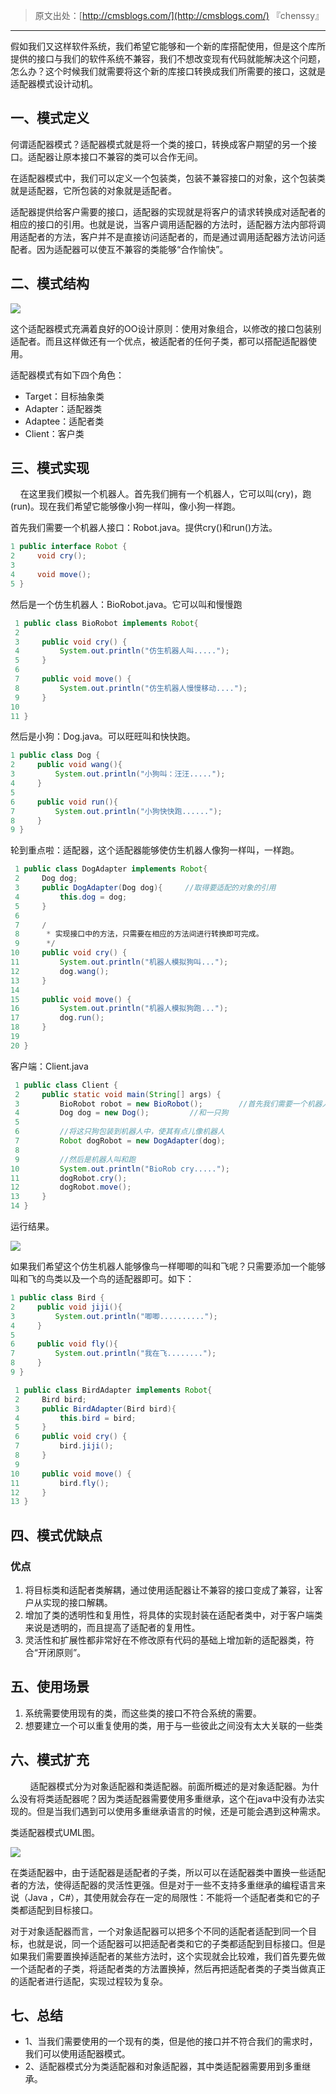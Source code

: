 > 原文出处：[http://cmsblogs.com/](http://cmsblogs.com/) 『chenssy』

----

假如我们又这样软件系统，我们希望它能够和一个新的库搭配使用，但是这个库所提供的接口与我们的软件系统不兼容，我们不想改变现有代码就能解决这个问题，怎么办？这个时候我们就需要将这个新的库接口转换成我们所需要的接口，这就是适配器模式设计动机。

## 一、模式定义

何谓适配器模式？适配器模式就是将一个类的接口，转换成客户期望的另一个接口。适配器让原本接口不兼容的类可以合作无间。

在适配器模式中，我们可以定义一个包装类，包装不兼容接口的对象，这个包装类就是适配器，它所包装的对象就是适配者。

适配器提供给客户需要的接口，适配器的实现就是将客户的请求转换成对适配者的相应的接口的引用。也就是说，当客户调用适配器的方法时，适配器方法内部将调用适配者的方法，客户并不是直接访问适配者的，而是通过调用适配器方法访问适配者。因为适配器可以使互不兼容的类能够“合作愉快”。

## 二、模式结构

![](https://gitee.com/chenssy/blog-home/raw/master/image/sjms/21232115-de53b899bc7d4d69994fa29b468803b7.jpg)

这个适配器模式充满着良好的OO设计原则：使用对象组合，以修改的接口包装别适配者。而且这样做还有一个优点，被适配者的任何子类，都可以搭配适配器使用。

适配器模式有如下四个角色：

- Target：目标抽象类
- Adapter：适配器类
- Adaptee：适配者类
- Client：客户类

## 三、模式实现   
   
在这里我们模拟一个机器人。首先我们拥有一个机器人，它可以叫(cry)，跑(run)。现在我们希望它能够像小狗一样叫，像小狗一样跑。

首先我们需要一个机器人接口：Robot.java。提供cry()和run()方法。

```java
1 public interface Robot {
2     void cry();
3     
4     void move();
5 }
```

然后是一个仿生机器人：BioRobot.java。它可以叫和慢慢跑

```java
 1 public class BioRobot implements Robot{
 2
 3     public void cry() {
 4         System.out.println("仿生机器人叫.....");
 5     }
 6
 7     public void move() {
 8         System.out.println("仿生机器人慢慢移动....");
 9     }
10     
11 }
```

然后是小狗：Dog.java。可以旺旺叫和快快跑。

```java
1 public class Dog {
2     public void wang(){
3         System.out.println("小狗叫：汪汪.....");
4     }
5     
6     public void run(){
7         System.out.println("小狗快快跑......");
8     }
9 }
```

轮到重点啦：适配器，这个适配器能够使仿生机器人像狗一样叫，一样跑。

```java
 1 public class DogAdapter implements Robot{
 2     Dog dog;
 3     public DogAdapter(Dog dog){     //取得要适配的对象的引用
 4         this.dog = dog;
 5     }
 6     
 7     /
 8      * 实现接口中的方法，只需要在相应的方法间进行转换即可完成。
 9      */
10     public void cry() {
11         System.out.println("机器人模拟狗叫...");
12         dog.wang();
13     }
14
15     public void move() {
16         System.out.println("机器人模拟狗跑...");
17         dog.run();
18     }
19
20 }
```

客户端：Client.java

```java
 1 public class Client {
 2     public static void main(String[] args) {
 3         BioRobot robot = new BioRobot();        //首先我们需要一个机器人
 4         Dog dog = new Dog();         //和一只狗
 5         
 6         //将这只狗包装到机器人中，使其有点儿像机器人
 7         Robot dogRobot = new DogAdapter(dog);
 8         
 9         //然后是机器人叫和跑
10         System.out.println("BioRob cry.....");
11         dogRobot.cry();
12         dogRobot.move();
13     }
14 }
```

运行结果。

![](https://gitee.com/chenssy/blog-home/raw/master/image/sjms/21232316-1505c0b0c9654ee8aeec38e9e86bc991.jpg)

如果我们希望这个仿生机器人能够像鸟一样唧唧的叫和飞呢？只需要添加一个能够叫和飞的鸟类以及一个鸟的适配器即可。如下：

```java
1 public class Bird {
2     public void jiji(){
3         System.out.println("唧唧..........");
4     }
5     
6     public void fly(){
7         System.out.println("我在飞........");
8     }
9 }
```

```java
 1 public class BirdAdapter implements Robot{
 2     Bird bird;
 3     public BirdAdapter(Bird bird){
 4         this.bird = bird;
 5     }
 6     public void cry() {
 7         bird.jiji();
 8     }
 9
10     public void move() {
11         bird.fly();
12     }
13 }
```

## 四、模式优缺点        

### 优点

1. 将目标类和适配者类解耦，通过使用适配器让不兼容的接口变成了兼容，让客户从实现的接口解耦。
2. 增加了类的透明性和复用性，将具体的实现封装在适配者类中，对于客户端类来说是透明的，而且提高了适配者的复用性。
3. 灵活性和扩展性都非常好在不修改原有代码的基础上增加新的适配器类，符合“开闭原则”。

## 五、使用场景

1. 系统需要使用现有的类，而这些类的接口不符合系统的需要。
2. 想要建立一个可以重复使用的类，用于与一些彼此之间没有太大关联的一些类

## 六、模式扩充
       
适配器模式分为对象适配器和类适配器。前面所概述的是对象适配器。为什么没有将类适配器呢？因为类适配器需要使用多重继承，这个在java中没有办法实现的。但是当我们遇到可以使用多重继承语言的时候，还是可能会遇到这种需求。

类适配器模式UML图。

![](https://gitee.com/chenssy/blog-home/raw/master/image/sjms/21232357-e6cd57bc0cb84f4d9516e6abab8df088.jpg)

在类适配器中，由于适配器是适配者的子类，所以可以在适配器类中置换一些适配者的方法，使得适配器的灵活性更强。但是对于一些不支持多重继承的编程语言来说（Java ，C#），其使用就会存在一定的局限性：不能将一个适配者类和它的子类都适配到目标接口。

对于对象适配器而言，一个对象适配器可以把多个不同的适配者适配到同一个目标，也就是说，同一个适配器可以把适配者类和它的子类都适配到目标接口。但是如果我们需要置换掉适配者的某些方法时，这个实现就会比较难，我们首先要先做一个适配者的子类，将适配者类的方法置换掉，然后再把适配者类的子类当做真正的适配者进行适配，实现过程较为复杂。

## 七、总结

- 1、当我们需要使用的一个现有的类，但是他的接口并不符合我们的需求时，我们可以使用适配器模式。
- 2、适配器模式分为类适配器和对象适配器，其中类适配器需要用到多重继承。
